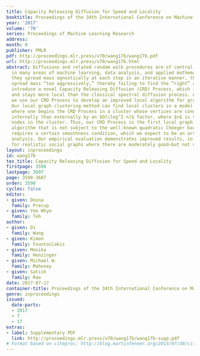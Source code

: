 ```yaml
---
title: Capacity Releasing Diffusion for Speed and Locality
booktitle: Proceedings of the 34th International Conference on Machine Learning
year: '2017'
volume: '70'
series: Proceedings of Machine Learning Research
address: 
month: 0
publisher: PMLR
pdf: http://proceedings.mlr.press/v70/wang17b/wang17b.pdf
url: http://proceedings.mlr.press/v70/wang17b.html
abstract: Diffusions and related random walk procedures are of central importance
  in many areas of machine learning, data analysis, and applied mathematics. Because
  they spread mass agnostically at each step in an iterative manner, they can sometimes
  spread mass “too aggressively,” thereby failing to find the “right” clusters. We
  introduce a novel Capacity Releasing Diffusion (CRD) Process, which is both faster
  and stays more local than the classical spectral diffusion process. As an application,
  we use our CRD Process to develop an improved local algorithm for graph clustering.
  Our local graph clustering method can find local clusters in a model of clustering
  where one begins the CRD Process in a cluster whose vertices are connected better
  internally than externally by an $O(\log^2 n)$ factor, where $n$ is the number of
  nodes in the cluster. Thus, our CRD Process is the first local graph clustering
  algorithm that is not subject to the well-known quadratic Cheeger barrier. Our result
  requires a certain smoothness condition, which we expect to be an artifact of our
  analysis. Our empirical evaluation demonstrates improved results, in particular
  for realistic social graphs where there are moderately good—but not very good—clusters.
layout: inproceedings
id: wang17b
tex_title: Capacity Releasing Diffusion for Speed and Locality
firstpage: 3598
lastpage: 3607
page: 3598-3607
order: 3598
cycles: false
editor:
- given: Doina
  family: Precup
- given: Yee Whye
  family: Teh
author:
- given: Di
  family: Wang
- given: Kimon
  family: Fountoulakis
- given: Monika
  family: Henzinger
- given: Michael W.
  family: Mahoney
- given: Satish
  family: Rao
date: 2017-07-17
container-title: Proceedings of the 34th International Conference on Machine Learning
genre: inproceedings
issued:
  date-parts:
  - 2017
  - 7
  - 17
extras:
- label: Supplementary PDF
  link: http://proceedings.mlr.press/v70/wang17b/wang17b-supp.pdf
# Format based on citeproc: http://blog.martinfenner.org/2013/07/30/citeproc-yaml-for-bibliographies/
---
```

